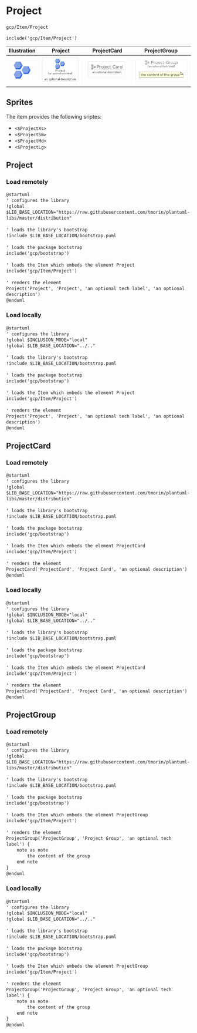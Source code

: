 # Project


```text
gcp/Item/Project
```

```text
include('gcp/Item/Project')
```



| Illustration | Project | ProjectCard | ProjectGroup |
| :---: | :---: | :---: | :---: |
| ![illustration for Illustration](../../gcp/Item/Project.png) | ![illustration for Project](../../gcp/Item/Project.Local.png) | ![illustration for ProjectCard](../../gcp/Item/ProjectCard.Local.png) | ![illustration for ProjectGroup](../../gcp/Item/ProjectGroup.Local.png) |



## Sprites
The item provides the following sriptes:

- `<$ProjectXs>`
- `<$ProjectSm>`
- `<$ProjectMd>`
- `<$ProjectLg>`





## Project

### Load remotely
```plantuml
@startuml
' configures the library
!global $LIB_BASE_LOCATION="https://raw.githubusercontent.com/tmorin/plantuml-libs/master/distribution"

' loads the library's bootstrap
!include $LIB_BASE_LOCATION/bootstrap.puml

' loads the package bootstrap
include('gcp/bootstrap')

' loads the Item which embeds the element Project
include('gcp/Item/Project')

' renders the element
Project('Project', 'Project', 'an optional tech label', 'an optional description')
@enduml
```

### Load locally
```plantuml
@startuml
' configures the library
!global $INCLUSION_MODE="local"
!global $LIB_BASE_LOCATION="../.."

' loads the library's bootstrap
!include $LIB_BASE_LOCATION/bootstrap.puml

' loads the package bootstrap
include('gcp/bootstrap')

' loads the Item which embeds the element Project
include('gcp/Item/Project')

' renders the element
Project('Project', 'Project', 'an optional tech label', 'an optional description')
@enduml
```

## ProjectCard

### Load remotely
```plantuml
@startuml
' configures the library
!global $LIB_BASE_LOCATION="https://raw.githubusercontent.com/tmorin/plantuml-libs/master/distribution"

' loads the library's bootstrap
!include $LIB_BASE_LOCATION/bootstrap.puml

' loads the package bootstrap
include('gcp/bootstrap')

' loads the Item which embeds the element ProjectCard
include('gcp/Item/Project')

' renders the element
ProjectCard('ProjectCard', 'Project Card', 'an optional description')
@enduml
```

### Load locally
```plantuml
@startuml
' configures the library
!global $INCLUSION_MODE="local"
!global $LIB_BASE_LOCATION="../.."

' loads the library's bootstrap
!include $LIB_BASE_LOCATION/bootstrap.puml

' loads the package bootstrap
include('gcp/bootstrap')

' loads the Item which embeds the element ProjectCard
include('gcp/Item/Project')

' renders the element
ProjectCard('ProjectCard', 'Project Card', 'an optional description')
@enduml
```

## ProjectGroup

### Load remotely
```plantuml
@startuml
' configures the library
!global $LIB_BASE_LOCATION="https://raw.githubusercontent.com/tmorin/plantuml-libs/master/distribution"

' loads the library's bootstrap
!include $LIB_BASE_LOCATION/bootstrap.puml

' loads the package bootstrap
include('gcp/bootstrap')

' loads the Item which embeds the element ProjectGroup
include('gcp/Item/Project')

' renders the element
ProjectGroup('ProjectGroup', 'Project Group', 'an optional tech label') {
    note as note
        the content of the group
    end note
}
@enduml
```

### Load locally
```plantuml
@startuml
' configures the library
!global $INCLUSION_MODE="local"
!global $LIB_BASE_LOCATION="../.."

' loads the library's bootstrap
!include $LIB_BASE_LOCATION/bootstrap.puml

' loads the package bootstrap
include('gcp/bootstrap')

' loads the Item which embeds the element ProjectGroup
include('gcp/Item/Project')

' renders the element
ProjectGroup('ProjectGroup', 'Project Group', 'an optional tech label') {
    note as note
        the content of the group
    end note
}
@enduml
```

